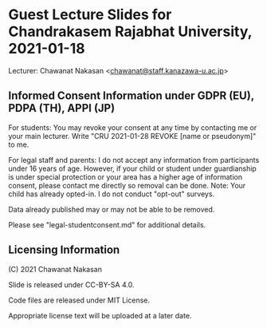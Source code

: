 # Guest Lecture Slides for Chandrakasem Rajabhat University, 2021-01-18

Lecturer: Chawanat Nakasan \<chawanat@staff.kanazawa-u.ac.jp\>

## Informed Consent Information under GDPR (EU), PDPA (TH), APPI (JP)

For students: You may revoke your consent at any time by contacting me or
your main lecturer. Write "CRU 2021-01-28 REVOKE \[name or pseudonym\]" to me.

For legal staff and parents: I do not accept any information from participants
under 16 years of age. However, if your child or student under guardianship is
under special protection or your area has a higher age of information consent,
please contact me directly so removal can be done. Note: Your child has already
opted-in. I do not conduct "opt-out" surveys.

Data already published may or may not be able to be removed.

Please see "legal-studentconsent.md" for additional details.

## Licensing Information

(C) 2021 Chawanat Nakasan

Slide is released under CC-BY-SA 4.0.

Code files are released under MIT License.

Appropriate license text will be uploaded at a later date.

